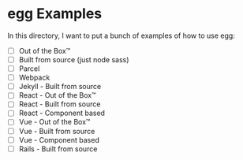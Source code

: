 # egg Examples

In this directory, I want to put a bunch of examples of how to use egg:

- [ ] Out of the Box™
- [ ] Built from source (just node sass)
- [ ] Parcel
- [ ] Webpack
- [ ] Jekyll - Built from source
- [ ] React - Out of the Box™ 
- [ ] React - Built from source
- [ ] React - Component based
- [ ] Vue - Out of the Box™
- [ ] Vue - Built from source
- [ ] Vue - Component based
- [ ] Rails - Built from source
